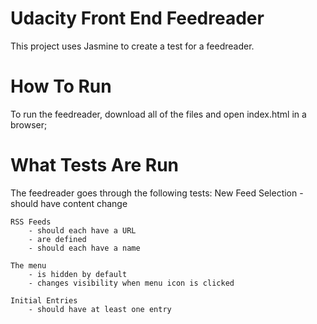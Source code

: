 # Udacity Front End Feedreader

This project uses Jasmine to create a test for a feedreader.

# How To Run

To run the feedreader, download all of the files and open index.html in a browser;

# What Tests Are Run

The feedreader goes through the following tests:
    New Feed Selection
        - should have content change

    RSS Feeds
        - should each have a URL
        - are defined
        - should each have a name

    The menu
        - is hidden by default
        - changes visibility when menu icon is clicked

    Initial Entries
        - should have at least one entry
